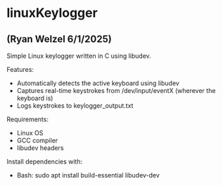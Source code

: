# linuxKeylogger

## (Ryan Welzel 6/1/2025)

Simple Linux keylogger written in C using libudev.


Features:
- Automatically detects the active keyboard using libudev
- Captures real-time keystrokes from /dev/input/eventX (wherever the keyboard is)
- Logs keystrokes to keylogger_output.txt


Requirements:
- Linux OS
- GCC compiler
- libudev headers


Install dependencies with:
- Bash: sudo apt install build-essential libudev-dev
